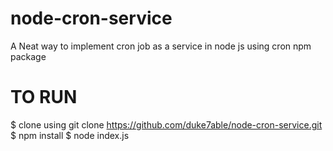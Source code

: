 # node-cron-service
A Neat way to implement cron job as a service in node js using cron npm package

# TO RUN
$ clone using git clone https://github.com/duke7able/node-cron-service.git
$ npm install
$ node index.js
